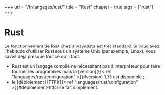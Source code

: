 +++
url = "/fr/langages/rust/"
title = "Rust"
chapter = true
tags = ["rust"]
+++

# Rust

Le fonctionnement de [Rust](https://www.rust-lang.org/fr) chez alwaysdata est très standard. Si vous avez l'habitude d'utiliser Rust sous un système Unix (par exemple, Linux), vous savez déjà presque tout ce qu'il faut.

* Rust est un langage compilé ne nécessitant pas d'interpréteur pour faire tourner les programmes mais la [version]({{< ref "languages/rust/configuration" >}}#version) 1.78 est disponible ;
* le [déploiement HTTP]({{< ref "languages/rust/configuration" >}}#déploiement-http) se fait simplement.
